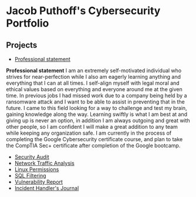 # **Jacob Puthoff's Cybersecurity Portfolio**
## **Projects**
- [Professional statement](https://docs.google.com/document/d/1uNCtmP9PDCE40Cu1q4p9vj1T9Fx8m4uMRCiBDMg8Jzk/edit?usp=sharing)

**Professional statement**
I am an extremely self-motivated individual who strives for near-perfection while I also am eagerly learning anything and everything that I can at all times. I self-align myself with legal moral and ethical values based on everything and everyone around me at the given time. In previous jobs I had missed work due to a company being held by a ransomware attack and I want to be able to assist in preventing that in the future. I came to this field looking for a way to challenge and test my brain, gaining knowledge along the way. Learning swiftly is what I am best at and giving up is never an option, in addition I am always outgoing and great with other people, so I am confident I will make a great addition to any team while keeping any organization safe. I am currently in the process of completing the Google Cybersecurity certificate course, and plan to take the CompTIA Sec+ certificate after completion of the Google bootcamp.

- [Security Audit](https://docs.google.com/document/d/1--8AN_7k65IdReNIPuxEywx9nyNS41BHqZCAtRCHXnc/edit?usp=sharing)
- [Network Traffic Analysis](https://docs.google.com/document/d/1aND0F9J5XwUGxfrDz9UfS0TxVW7305Y9hGbaijHgL7Y/edit?usp=sharing)
- [Linux Permissions](https://docs.google.com/document/d/1t4r-j--eEIrwp9KtaH_X-eKLHnlVjjtJSPAB20GP6L8/edit?usp=sharing&resourcekey=0-emmdCRhUVGYDYtC7Xb1X1A)
- [SQL Filtering](https://docs.google.com/document/d/1bxjSJ50zx9wP-BKs4JdyLwRFMx0DUYE5jvDzZav3OGg/edit?usp=sharing&resourcekey=0-fBeATFdF5T1bp7PBZvAfpA)
- [Vulnerability Report](https://docs.google.com/document/d/1WQs8bcHPMY3rgdT2UrId_M0fWdURajA-GA1GoZ2huSE/edit?usp=sharing&resourcekey=0-Nr8nDLCmgXL5dq0pgVfXBw)
- [Incident Handler's Journal](https://docs.google.com/document/d/1YSLjgHTYoJxIduCsUqJoJXVnJSreGxEJO6C7pGAmgYk/edit?usp=sharing)
